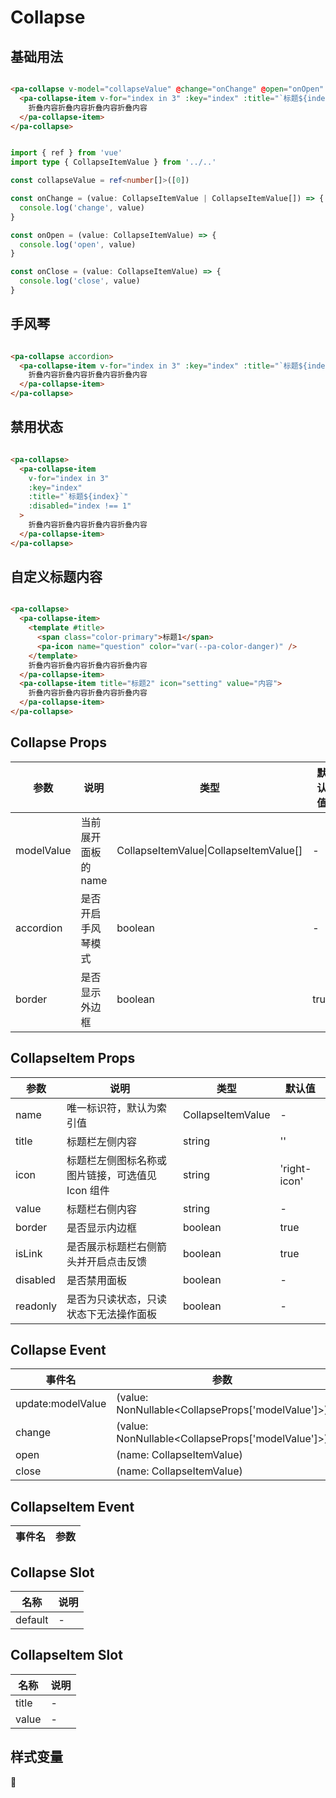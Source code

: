 # Collapse

<!--codes start-->

## 基础用法

```html [template]

<pa-collapse v-model="collapseValue" @change="onChange" @open="onOpen" @close="onClose">
  <pa-collapse-item v-for="index in 3" :key="index" :title="`标题${index}`">
    折叠内容折叠内容折叠内容折叠内容
  </pa-collapse-item>
</pa-collapse>

```
```ts [script]

import { ref } from 'vue'
import type { CollapseItemValue } from '../..'

const collapseValue = ref<number[]>([0])

const onChange = (value: CollapseItemValue | CollapseItemValue[]) => {
  console.log('change', value)
}

const onOpen = (value: CollapseItemValue) => {
  console.log('open', value)
}

const onClose = (value: CollapseItemValue) => {
  console.log('close', value)
}

```
## 手风琴

```html [template]

<pa-collapse accordion>
  <pa-collapse-item v-for="index in 3" :key="index" :title="`标题${index}`">
    折叠内容折叠内容折叠内容折叠内容
  </pa-collapse-item>
</pa-collapse>

```
## 禁用状态

```html [template]

<pa-collapse>
  <pa-collapse-item
    v-for="index in 3"
    :key="index"
    :title="`标题${index}`"
    :disabled="index !== 1"
  >
    折叠内容折叠内容折叠内容折叠内容
  </pa-collapse-item>
</pa-collapse>

```
## 自定义标题内容

```html [template]

<pa-collapse>
  <pa-collapse-item>
    <template #title>
      <span class="color-primary">标题1</span>
      <pa-icon name="question" color="var(--pa-color-danger)" />
    </template>
    折叠内容折叠内容折叠内容折叠内容
  </pa-collapse-item>
  <pa-collapse-item title="标题2" icon="setting" value="内容">
    折叠内容折叠内容折叠内容折叠内容
  </pa-collapse-item>
</pa-collapse>

```

<!--codes end-->

## Collapse Props

<!--props start-->

| 参数 | 说明 | 类型 | 默认值 |
| --- | ----- | --- | --- |
| modelValue | 当前展开面板的 name | CollapseItemValue\|CollapseItemValue[] | - |
| accordion | 是否开启手风琴模式 | boolean | - |
| border | 是否显示外边框 | boolean |  true |

## CollapseItem Props

| 参数 | 说明 | 类型 | 默认值 |
| --- | ----- | --- | --- |
| name | 唯一标识符，默认为索引值 | CollapseItemValue | - |
| title | 标题栏左侧内容 | string |  '' |
| icon | 标题栏左侧图标名称或图片链接，可选值见 Icon 组件 | string |  'right-icon' |
| value | 标题栏右侧内容 | string | - |
| border | 是否显示内边框 | boolean |  true |
| isLink | 是否展示标题栏右侧箭头并开启点击反馈 | boolean |  true |
| disabled | 是否禁用面板 | boolean | - |
| readonly | 是否为只读状态，只读状态下无法操作面板 | boolean | - |

<!--props end-->

## Collapse Event

<!--event start-->

| 事件名 | 参数 |
| --- | --- |
| update:modelValue | (value: NonNullable\<CollapseProps['modelValue']\>)  |
| change | (value: NonNullable\<CollapseProps['modelValue']\>)  |
| open | (name: CollapseItemValue)  |
| close | (name: CollapseItemValue)  |

## CollapseItem Event

| 事件名 | 参数 |
| --- | --- |


<!--event end-->

## Collapse Slot

<!--slot start-->

| 名称 | 说明 |
| --- | --- |
| default | - |

## CollapseItem Slot

| 名称 | 说明 |
| --- | --- |
| title | - |
| value | - |

<!--slot end-->

## 样式变量

<!--cssVar start-->

:see_no_evil:

<!--cssVar end-->

